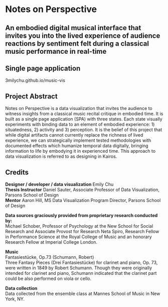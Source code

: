 # Notes on Perspective
## An embodied digital musical interface that invites you into the lived experience of audience reactions by sentiment felt during a classical music performance in real-time

## Single page application
3milychu.github.io/music-vis

## Project Abstract
Notes on Perspective is a data visualization that invites the audience to witness insights from a classical music recital critique in embodied time. It is built as a single page application (SPA) with three states. Each state visually experiments with binding data to an element of embodied experience: 1) situatedness, 2) activity and 3) perception. It is the belief of this project that while digital artifacts cannot currently replace the richness of lived experience, we can strategically implement tested methodologies with documented effects which humanize temporal data digitally, bringing information to life by embodying it in experienced time. This approach to data visualization is referred to as designing in Kairos.

## Credits
**Designer / developer / data visualization** Emily Chu<br>
**Thesis Instructor** Daniel Sauter, Associate Professor of Data Visualization, Parsons School of Design<br>
**Mentor** Aaron Hill, MS Data Visualization Program Director, Parsons School of Design<br>

**Data sources graciously provided from proprietary research conducted by:**<br>
Michael Schober, Professor of Psychology at the New School for Social Research and Associate Provost for Research
Neta Spiro, Research Fellow in Performance Science at the Royal College of Music and an honorary Research Fellow at Imperial College London.

**Music**<br>
Fantasiestücke, Op.73 (Schumann, Robert)<br>
Three Fantasy Pieces (Drei Fantasiestücke) for clarinet and piano, Op. 73, were written in 1849 by Robert Schumann. Though they were originally intended for clarinet and piano, Schumann indicated that the clarinet part could be also performed on viola or cello.

**Data collection**<br>
Data collected from the ensemble class at Mannes School of Music in New York, NY.